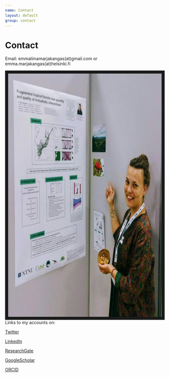 ```yaml
---
name: Contact
layout: default
group: contact
---
```


<h1 class="page-header text-center"> Contact </h1>

Email: emmaliinamarjakangas(at)gmail.com or emma.marjakangas(at)helsinki.fi

<img src="/static/img/presentation1.jpg" style="float: left;" height="800px" width="800px" border="10px"/>

Links to my accounts on:

[Twitter](http://twitter.com/EmmaMarjakangas)

[LinkedIn](https://www.linkedin.com/in/emma-liina-marjakangas/)

[ResearchGate](https://www.researchgate.net/profile/Emma-Liina-Marjakangas-2)

[GoogleScholar](https://scholar.google.com/citations?user=nkYgsYYAAAAJ&hl=fi&oi=ao)

[ORCID](https://orcid.org/0000-0002-5245-3779)


